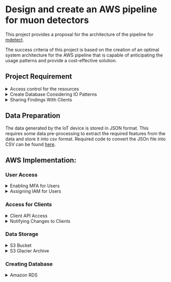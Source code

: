 
# Design and create an AWS pipeline for muon detectors

 This project provides a proposal for the architecture of the pipeline for [mdetect](https://mdetect.com.au/). 
 
 The success criteria of this project is based on the creation of an optimal system architecture for the AWS pipeline that is capable of anticipating the usage patterns and provide a cost-effective solution.

 
## Project Requirement 


<details>
<summary> Access control for the resources </summary>
<br>
 
The users of this project will require to verify through [Multi-Factor Authentication](https://aws.amazon.com/iam/features/mfa/) system before getting access to the resources. 

After successful login to the AWS management console, access to the resources will be determined by the predefined Identity Access Management [IAM](https://aws.amazon.com/iam/) roles.

</details>

<details>
<summary> Create Database Considering IO Patterns </summary>
<br>

- ***Storing sensor data generated in real-time***
The IoT devices are capable of generating data
 at a rate of 1KB/second. In order to process 
 this generated data, [Kinesis Data Streams](https://aws.amazon.com/kinesis/data-streams/) will
 be added to the AWS pipeline. The live data 
 stream will then be feed to [Kinesis Data Firehose](https://aws.amazon.com/kinesis/data-firehose/) 
 which will store the data to [S3](https://aws.amazon.com/s3/) buckets for
 storage. 
- ***Storing sensor data in batches*** 
Sensor data might be processed in batches after they have been retrieved from
 the deployed site. This means the pipeline needs to have the capability to 
 store data in batches. [Amazon Simple Storage Service (S3)]((https://aws.amazon.com/s3/)) will be used to store the 
 sensor data. Moreover, this service will be the default storage option for storing the input and output data.  

- ***Database containing information about the sensors***
The deployment status of the IoT sensors is required to be stored in a database that could be accessed and updated accordingly. A SQL based database architecture will be used to store all the required information for the institution. [Amazon Relational Database Service (RDS)](https://aws.amazon.com/rds/) will be able to store this database. 




#### Sample Relational Database

  ![image](https://github.com/asif-rana-01/COS80028-S2-Asif-Rana-102866893/blob/main/ref_images/Database%20Schema.png)


</details>


<details>
<summary> Sharing Findings With Clients  </summary>
<br>

The predictions made by the machine learning algorithm will require to be shared with the clients. This requires an API through which the clients will have access to the documents which are needed to be shared. Amazon [API Gateway](https://aws.amazon.com/api-gateway/) can be used to share the contents required by the clients. Contents in S3 can be shared with the client through a [presigned URL](https://docs.aws.amazon.com/AmazonS3/latest/userguide/ShareObjectPreSignedURL.html). 

Moreover, based on certain scenarios, the clients might be required to be notified about certain findings regarding the predictions made by the machine learning model. The functionality of notifying the clients could be implemented by [Amazon Simple Service Notification (SSN)](https://aws.amazon.com/sns/). 
</details>

## Data Preparation
The data generated by the IoT device is stored in JSON format. This requires some data pre-processing to extract the required features from the data and store it into csv format.
Required code to convert the JSOn file into CSV can be found [here](https://github.com/asif-rana-01/COS80028-S2-Asif-Rana-102866893/blob/main/Conversion-%20JSON%20to%20CSV%20.ipynb).

## AWS Implementation: 

### User Access



<details>
<summary> Enabling MFA for Users </summary>

<br>
MFA is enabled for the root account by the following steps-

i)	Selecting My Security Credentials from the top corner drop down menu. 


![image](https://github.com/asif-rana-01/COS80028-S2-Asif-Rana-102866893/blob/main/ref_images/Screenshot_4.jpg)


![image](https://github.com/asif-rana-01/COS80028-S2-Asif-Rana-102866893/blob/main/ref_images/mfa-1.jpg)

![image](https://github.com/asif-rana-01/COS80028-S2-Asif-Rana-102866893/blob/main/ref_images/mfa-2.jpg)

 
ii)	Scan the QR code by using a virtual MFA application that supports the TOTP standard.
 
![image](https://github.com/asif-rana-01/COS80028-S2-Asif-Rana-102866893/blob/main/ref_images/mfa-3.jpg)
 
![image](https://github.com/asif-rana-01/COS80028-S2-Asif-Rana-102866893/blob/main/ref_images/mfa-4.png)
 
![image](https://github.com/asif-rana-01/COS80028-S2-Asif-Rana-102866893/blob/main/ref_images/Screenshot_5.jpg)

iii)	After placing the generated codes, the MFA device would be authenticated for the account.

![image](https://github.com/asif-rana-01/COS80028-S2-Asif-Rana-102866893/blob/main/ref_images/Screenshot_6.jpg)

</details>

<details>
<summary> Assigning IAM for Users </summary>
<br>
A user can be created by using the [IAM](https://aws.amazon.com/iam/) feature of AWS.

Steps for creating a user- 

![image](https://github.com/asif-rana-01/COS80028-S2-Asif-Rana-102866893/blob/main/ref_images/iam-1.jpg)

![image](https://github.com/asif-rana-01/COS80028-S2-Asif-Rana-102866893/blob/main/ref_images/iam-2.jpg)

Assigning a user name and credentials

![image](https://github.com/asif-rana-01/COS80028-S2-Asif-Rana-102866893/blob/main/ref_images/iam-3.jpg)

![image](https://github.com/asif-rana-01/COS80028-S2-Asif-Rana-102866893/blob/main/ref_images/iam-4.jpg)

Creating a user group for ease of managing the users

![image](https://github.com/asif-rana-01/COS80028-S2-Asif-Rana-102866893/blob/main/ref_images/iam-5.jpg)

Assigning the roles to the user according to business use
![image](https://github.com/asif-rana-01/COS80028-S2-Asif-Rana-102866893/blob/main/ref_images/iam-6.jpg)

User has been created
![image](https://github.com/asif-rana-01/COS80028-S2-Asif-Rana-102866893/blob/main/ref_images/iam-7.jpg)

![image](https://github.com/asif-rana-01/COS80028-S2-Asif-Rana-102866893/blob/main/ref_images/iam-8.jpg)

![image](https://github.com/asif-rana-01/COS80028-S2-Asif-Rana-102866893/blob/main/ref_images/iam-9.jpg)

</details>


### Access for Clients 

<details>
<summary> Client API Access </summary>
<br>


Whith the help of [presigned URL](https://docs.aws.amazon.com/AmazonS3/latest/userguide/ShareObjectPreSignedURL.html), the contents stored in s3 buckets can be shared with the clients for further analysis.

creating a signed URL for S3 content is as follows-

Using the AWS CLI console the directory of the object is passed along with the syntax for pre-signing a document

```bash
  aws s3 presign [s3 directory of the file]
``` 
![image](https://github.com/asif-rana-01/COS80028-S2-Asif-Rana-102866893/blob/main/ref_images/api-2.jpg)


After the above instruction is given, the CLI console return a link to the file which can then be shared with the client.
![image](https://github.com/asif-rana-01/COS80028-S2-Asif-Rana-102866893/blob/main/ref_images/api-3.jpg)

Demo: File accessed through presigned URL
![image](https://github.com/asif-rana-01/COS80028-S2-Asif-Rana-102866893/blob/main/ref_images/api-4.jpg)
</details>
<details>
<summary> Notifying Changes to Clients </summary>
<br>
The clients might be required to be notified based on certain changes predicted by the machine learning algorithm.
The notification can be made through an email which will notify the clients about the recent findings. Amazon SNS is an AWS service that is capable of notifying users through email; if certain changes are being made to the contents of a S3 bucket.
The steps of creating a SNS for a S3 bucket is as follows-


![image](https://github.com/asif-rana-01/COS80028-S2-Asif-Rana-102866893/blob/main/ref_images/sns-1.jpg)

![image](https://github.com/asif-rana-01/COS80028-S2-Asif-Rana-102866893/blob/main/ref_images/sns-2.jpg)

The policy of the SNS topic is needed to be changed to direct to the S3 bucket.
![image](https://github.com/asif-rana-01/COS80028-S2-Asif-Rana-102866893/blob/main/ref_images/sns-3.jpg)

After the creation of the SNS topic, a subscription is needed to be created to enable communication with the client.
![image](https://github.com/asif-rana-01/COS80028-S2-Asif-Rana-102866893/blob/main/ref_images/sns-4.jpg)

Email is being configured to be sent to the client to keep provide them with all the necessary updates. 
![image](https://github.com/asif-rana-01/COS80028-S2-Asif-Rana-102866893/blob/main/ref_images/sns-5.jpg)

The client needs to confirm the subscription.
![image](https://github.com/asif-rana-01/COS80028-S2-Asif-Rana-102866893/blob/main/ref_images/sns-6.jpg)

![image](https://github.com/asif-rana-01/COS80028-S2-Asif-Rana-102866893/blob/main/ref_images/sns-7.jpg)

An event notifactaion is created to nofify the clint of any cahanges in the s3 bucket.
![image](https://github.com/asif-rana-01/COS80028-S2-Asif-Rana-102866893/blob/main/ref_images/sns-s3-8.jpg)

![image](https://github.com/asif-rana-01/COS80028-S2-Asif-Rana-102866893/blob/main/ref_images/sns-s3-9.jpg)

![image](https://github.com/asif-rana-01/COS80028-S2-Asif-Rana-102866893/blob/main/ref_images/sns-s3-10.jpg)

![image](https://github.com/asif-rana-01/COS80028-S2-Asif-Rana-102866893/blob/main/ref_images/sns-s3-11.jpg)

![image](https://github.com/asif-rana-01/COS80028-S2-Asif-Rana-102866893/blob/main/ref_images/sns-s3-12.jpg)

</details>

### Data Storage

<details>
<summary>S3 Bucket</summary>
<br>

As a primary data storage, a S3 bucket is being created-

![image](https://github.com/asif-rana-01/COS80028-S2-Asif-Rana-102866893/blob/main/ref_images/s3-1.jpg)

![image](https://github.com/asif-rana-01/COS80028-S2-Asif-Rana-102866893/blob/main/ref_images/s3-2.jpg)

![image](https://github.com/asif-rana-01/COS80028-S2-Asif-Rana-102866893/blob/main/ref_images/s3-3.jpg)
</details>

<details>
<summary>S3 Glacier Archive</summary>
<br>
S3 Glacier Archive enables storing infrequently accessed data in a cost efficient way.

Steps of configuring a S3 Glacier Archive is as follows-

![image](https://github.com/asif-rana-01/COS80028-S2-Asif-Rana-102866893/blob/main/ref_images/glacier-1.jpg)

![image](https://github.com/asif-rana-01/COS80028-S2-Asif-Rana-102866893/blob/main/ref_images/glacier-2.jpg)

![image](https://github.com/asif-rana-01/COS80028-S2-Asif-Rana-102866893/blob/main/ref_images/glacier-3.jpg)

![image](https://github.com/asif-rana-01/COS80028-S2-Asif-Rana-102866893/blob/main/ref_images/glacier-4.jpg)

![image](https://github.com/asif-rana-01/COS80028-S2-Asif-Rana-102866893/blob/main/ref_images/glacier-5.jpg)
</details>

### Creating Database

<details>
<summary>Amazon RDS</summary>
<br>
Amazon RDS is being selected as the AWS service to create and host the database containing information about the sensors.

The steps are as follows-

![image](https://github.com/asif-rana-01/COS80028-S2-Asif-Rana-102866893/blob/main/ref_images/rds-1.jpg)

![image](https://github.com/asif-rana-01/COS80028-S2-Asif-Rana-102866893/blob/main/ref_images/rds-2.jpg)


</details>





